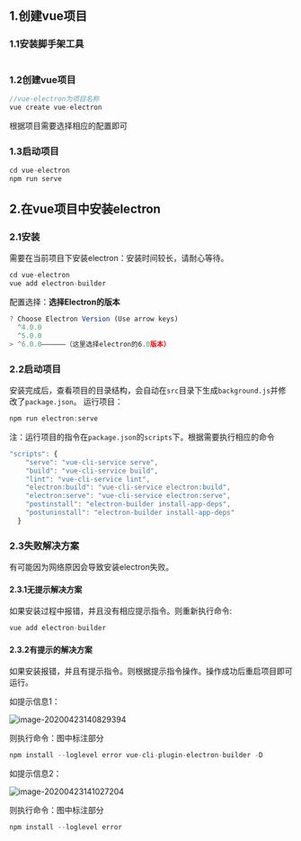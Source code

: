 ## 1.创建vue项目

### 1.1安装脚手架工具

```js

```

### 1.2创建vue项目

```js
//vue-electron为项目名称
vue create vue-electron
```

根据项目需要选择相应的配置即可

### 1.3启动项目

```js
cd vue-electron
npm run serve
```

## 2.在vue项目中安装electron

### 2.1安装

需要在当前项目下安装electron：安装时间较长，请耐心等待。

```js
cd vue-electron
vue add electron-builder
```

配置选择：**选择Electron的版本**

```js
? Choose Electron Version (Use arrow keys)
  ^4.0.0
  ^5.0.0
> ^6.0.0——————（这里选择electron的6.0版本）
```

### 2.2启动项目

安装完成后，查看项目的目录结构，会自动在`src`目录下生成`background.js`并修改了`package.json`。 运行项目：

```js
npm run electron:serve
```

注：运行项目的指令在`package.json`的`scripts`下。根据需要执行相应的命令

```js
"scripts": {
    "serve": "vue-cli-service serve",
    "build": "vue-cli-service build",
    "lint": "vue-cli-service lint",
    "electron:build": "vue-cli-service electron:build",
    "electron:serve": "vue-cli-service electron:serve",
    "postinstall": "electron-builder install-app-deps",
    "postuninstall": "electron-builder install-app-deps"
  }
```

### 2.3失败解决方案

有可能因为网络原因会导致安装electron失败。

#### 2.3.1无提示解决方案

如果安装过程中报错，并且没有相应提示指令。则重新执行命令:

```js
vue add electron-builder
```

#### 2.3.2有提示的解决方案

如果安装报错，并且有提示指令。则根据提示指令操作。操作成功后重启项目即可运行。

如提示信息1：

![image-20200423140829394](https://gitee.com/xuxujian/webNoteImg/raw/master/electron/image-20200423140829394.png)

则执行命令：图中标注部分

```js
npm install --loglevel error vue-cli-plugin-electron-builder -D
```

如提示信息2：

![image-20200423141027204](https://gitee.com/xuxujian/webNoteImg/raw/master/electron/image-20200423141027204.png)

则执行命令：图中标注部分

```js
npm install --loglevel error
```

